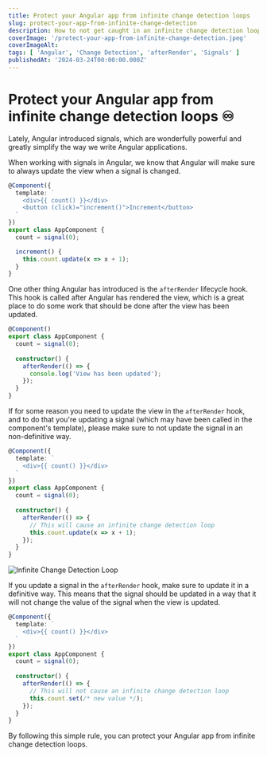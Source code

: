 ```yaml
---
title: Protect your Angular app from infinite change detection loops
slug: protect-your-app-from-infinite-change-detection
description: How to not get caught in an infinite change detection loop in Angular.
coverImage: '/protect-your-app-from-infinite-change-detection.jpeg'
coverImageAlt: 
tags: [ 'Angular', 'Change Detection', 'afterRender', 'Signals' ]
publishedAt: '2024-03-24T00:00:00.000Z'
---
```


# Protect your Angular app from infinite change detection loops ♾️

Lately, Angular introduced signals, which are wonderfully powerful and greatly simplify the way we write Angular applications. 

When working with signals in Angular, we know that Angular will make sure to always update the view when a signal is changed.

```typescript
@Component({
  template: `
    <div>{{ count() }}</div>
    <button (click)="increment()">Increment</button>
  `
})
export class AppComponent {
  count = signal(0);

  increment() {
    this.count.update(x => x + 1);
  }
}
```

One other thing Angular has introduced is the `afterRender` lifecycle hook. This hook is called after Angular has rendered the view, which is a great place to do some work that should be done after the view has been updated.

```typescript
@Component()
export class AppComponent {
  count = signal(0);
  
  constructor() {
    afterRender(() => {
      console.log('View has been updated');
    });
  }
}
```

If for some reason you need to update the view in the `afterRender` hook, and to do that you're updating a signal (which may have been called in the component's template), please make sure to not update the signal in an non-definitive way. 

```typescript
@Component({
  template: `
    <div>{{ count() }}</div>
  `
})
export class AppComponent {
  count = signal(0);
  
  constructor() {
    afterRender(() => {
      // This will cause an infinite change detection loop
      this.count.update(x => x + 1);
    });
  }
}
```

![Infinite Change Detection Loop](infinite-cd-error.png)

If you update a signal in the `afterRender` hook, make sure to update it in a definitive way. This means that the signal should be updated in a way that it will not change the value of the signal when the view is updated.

```typescript
@Component({
  template: `
    <div>{{ count() }}</div>
  `
})
export class AppComponent {
  count = signal(0);
  
  constructor() {
    afterRender(() => {
      // This will not cause an infinite change detection loop
      this.count.set(/* new value */); 
    });
  }
}
```

By following this simple rule, you can protect your Angular app from infinite change detection loops. 

